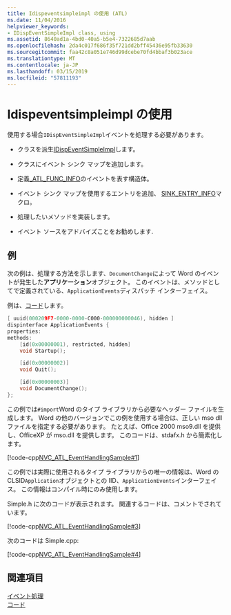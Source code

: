 ```yaml
---
title: Idispeventsimpleimpl の使用 (ATL)
ms.date: 11/04/2016
helpviewer_keywords:
- IDispEventSimpleImpl class, using
ms.assetid: 8640ad1a-4bd0-40a5-b5e4-7322685d7aab
ms.openlocfilehash: 2da4c017f686f35f721dd2bff45436e95fb33630
ms.sourcegitcommit: faa42c8a051e746d99dcebe70fd4bbaf3b023ace
ms.translationtype: MT
ms.contentlocale: ja-JP
ms.lasthandoff: 03/15/2019
ms.locfileid: "57811193"
---
```

# <a name="using-idispeventsimpleimpl"></a>Idispeventsimpleimpl の使用

使用する場合`IDispEventSimpleImpl`イベントを処理する必要があります。

- クラスを派生[IDispEventSimpleImpl](../atl/reference/idispeventsimpleimpl-class.md)します。

- クラスにイベント シンク マップを追加します。

- 定義[_ATL_FUNC_INFO](../atl/reference/atl-func-info-structure.md)のイベントを表す構造体。

- イベント シンク マップを使用するエントリを追加、 [SINK_ENTRY_INFO](reference/composite-control-macros.md#sink_entry_info)マクロ。

- 処理したいメソッドを実装します。

- イベント ソースをアドバイズことをお勧めします.

## <a name="example"></a>例

次の例は、処理する方法を示します、`DocumentChange`によって Word のイベントが発生した**アプリケーション**オブジェクト。 このイベントは、メソッドとしてで定義されている、`ApplicationEvents`ディスパッチ インターフェイス。

例は、[コード](../visual-cpp-samples.md)します。

```cpp
[ uuid(000209F7-0000-0000-C000-000000000046), hidden ]
dispinterface ApplicationEvents {
properties:
methods:
    [id(0x00000001), restricted, hidden]
    void Startup();

    [id(0x00000002)]
    void Quit();

    [id(0x00000003)]
    void DocumentChange();
};
```

この例では`#import`Word のタイプ ライブラリから必要なヘッダー ファイルを生成します。 Word の他のバージョンでこの例を使用する場合は、正しい mso dll ファイルを指定する必要があります。 たとえば、Office 2000 mso9.dll を提供し、OfficeXP が mso.dll を提供します。 このコードは、stdafx.h から簡素化します。

[!code-cpp[NVC_ATL_EventHandlingSample#1](../atl/codesnippet/cpp/using-idispeventsimpleimpl_1.h)]

この例では実際に使用されるタイプ ライブラリからの唯一の情報は、Word の CLSID`Application`オブジェクトとの IID、`ApplicationEvents`インターフェイス。 この情報はコンパイル時にのみ使用します。

Simple.h に次のコードが表示されます。 関連するコードは、コメントでされています。

[!code-cpp[NVC_ATL_EventHandlingSample#3](../atl/codesnippet/cpp/using-idispeventsimpleimpl_2.h)]

次のコードは Simple.cpp:

[!code-cpp[NVC_ATL_EventHandlingSample#4](../atl/codesnippet/cpp/using-idispeventsimpleimpl_3.cpp)]

## <a name="see-also"></a>関連項目

[イベント処理](../atl/event-handling-and-atl.md)<br/>
[コード](../visual-cpp-samples.md)
